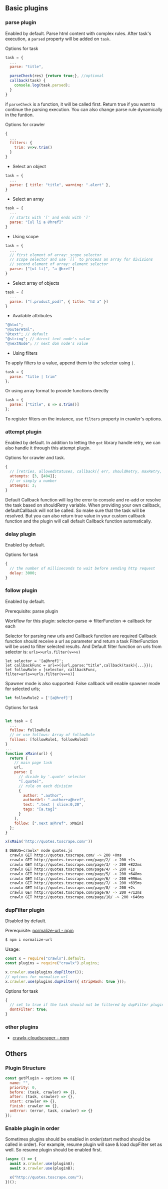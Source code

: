 ## Basic plugins

### parse plugin

Enabled by default. Parse html content with complex rules. After task's execution, a `parsed` property will be added on `task`.

Options for task

```js
task = {
  ...
  parse: "title",

  parseCheck(res) {return true;}, //optional
  callback(task) {
    console.log(task.parsed);
  }
}
```

if `parseCheck` is a function, it will be called first. Return true if you want to continue the parsing execution. You can also change parse rule dynamically in the funtion.



Options for crawler

```js
{
  ...
  filters: {
    trim: v=>v.trim()
  }
}
```

- Select an object

```js
task = {
  ...
  parse: { title: "title", warning: ".alert" },
}
```

- Select an array

```js
task = {
  ...
  // starts with '[' and ends with ']'
  parse: "[ul li a @href]"
}
```

- Using scope

```js
task = {
  ...
  // first element of array: scope selector
  // scope selector and use `[]` to process an array for divisions
  // second element of array: element selector
  parse: ["[ul li]", "a @href"]
}
```

- Select array of objects

```js
task = {
  ...
  parse: ["[.product_pod]", { title: "h3 a" }]
}
```

- Available attributes

```js
"@html";
"@outerHtml";
"@text"; // default
"@string"; // direct text node's value
"@nextNode"; // next dom node's value
```

- Using filters

To apply filters to a value, append them to the selector using `|`.

```js
task = {
  parse: "title | trim"
};
```

Or using array format to provide functions directly

```js
task = {
  parse: ["title", s => s.trim()]
};
```

To register filters on the instance, use `filters` property in crawler's options.

### attempt plugin

Enabled by default. In addition to letting the `got` library handle retry, we can also handle it through this attempt plugin.

Options for crawler and task.

```js
{
  // [retries, allowedStatuses, callback({ err, shouldRetry, maxRetry, task, crawler })]
  attempts: [3, [404]];
  // or simply a number
  attempts: 3;
}
```

Default Callback function will log the error to console and re-add or resolve the task based on shouldRetry variable.
When providing your own callback, defaultCallback will not be called. So make sure that the task will be resolved.
But you can also return true value in your custom callback function and the plugin will call default Callback function automatically.



### delay plugin

Enabled by default.

Options for task

```js
{
  // the number of milliseconds to wait before sending http request
  delay: 3000;
}
```



### follow plugin

Enabled by default.

Prerequisite: parse plugin



Workflow for this plugin: selector-parse => filterFunction => callback for each

Selector for parsing new urls and Callback function are required
Callback function should receive a url as parameter and return a task
FilterFunction will be used to filter selected results. And Default filter function on urls from selector is: `urls=>urls.filter(v=>v)`



```JS
let selector = '[a@href]';
let callbackFunc = url=>({url,parse:"title",callback(task){...}});
let followRule = [selector, callbackFunc, filter=urls=>urls.filter(v=>v)]
```



Spawner mode is also supported: False callback will enable spawner mode for selected urls;

```js
let followRule2 = ['[a@href]']
```

Options for task

```js

let task = {
  ...
  follow: followRule
  // or use follows: Array of followRule
  follows: [followRule1, followRule2]
}
...
function xMain(url) {
  return {
    // main page task
    url,
    parse: [
      // divide by '.quote' selector
      "[.quote]",
      // rule on each division
      {
        author: ".author",
        authorUrl: ".author+a@href",
        text: ".text | slice:0,20",
        tags: "[a.tag]"
      }
    ],
    follow: [".next a@href", xMain]
  };
}

x(xMain('http://quotes.toscrape.com/'))
```

```bash
$ DEBUG=crawlx* node quotes.js
  crawlx GET http://quotes.toscrape.com/ -> 200 +0ms
  crawlx GET http://quotes.toscrape.com/page/2/ -> 200 +1s
  crawlx GET http://quotes.toscrape.com/page/3/ -> 200 +822ms
  crawlx GET http://quotes.toscrape.com/page/4/ -> 200 +1s
  crawlx GET http://quotes.toscrape.com/page/5/ -> 200 +648ms
  crawlx GET http://quotes.toscrape.com/page/6/ -> 200 +996ms
  crawlx GET http://quotes.toscrape.com/page/7/ -> 200 +695ms
  crawlx GET http://quotes.toscrape.com/page/8/ -> 200 +2s
  crawlx GET http://quotes.toscrape.com/page/9/ -> 200 +712ms
  crawlx GET http://quotes.toscrape.com/page/10/ -> 200 +646ms
```



### dupFilter plugin

Disabled by default.

Prerequisite: [normalize-url - npm](https://www.npmjs.com/package/normalize-url)

```bash
$ npm i normalize-url
```

Usage:

```js
const x = require("crawlx").default;
const plugins = require("crawlx").plugins;

x.crawler.use(plugins.dupFilter());
// options for normalize-url
x.crawler.use(plugins.dupFilter({ stripHash: true }));
```

Options for task

```js
{
  // set to true if the task should not be filtered by dupFilter plugin
  dontFilter: true;
}
```

### other plugins

- [crawlx-cloudscraper - npm](https://www.npmjs.com/package/crawlx-cloudscraper)

## Others

### Plugin Structure

```js
const getPlugin = options => ({
  name: "",
  priority: 0,
  before: (task, crawler) => {},
  after: (task, crawler) => {},
  start: crawler => {},
  finish: crawler => {},
  onError: (error, task, crawler) => {}
});
```

### Enable plugin in order

Sometimes plugins should be enabled in order(start method should be called in order). For example, resume plugin will save & load dupFilter set as well. So resume plugin should be enabled first.

```js
(async () => {
  await x.crawler.use(pluginA);
  await x.crawler.use(pluginB);

  x("http://quotes.toscrape.com/");
})();
```
